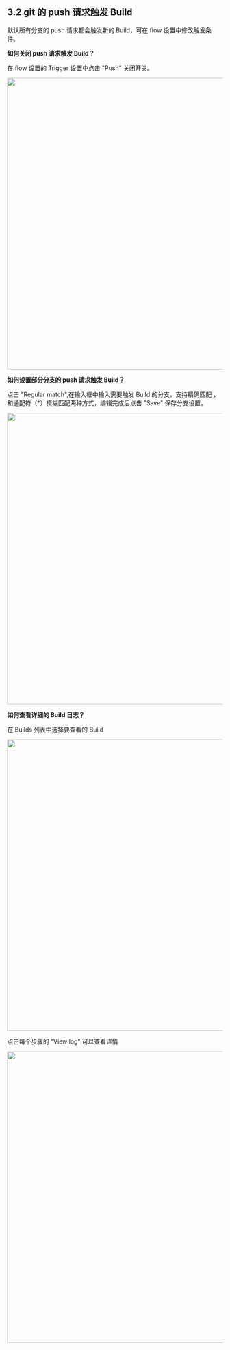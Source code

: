 ## 3.2 git 的 push 请求触发 Build

默认所有分支的 push 请求都会触发新的 Build，可在 flow 设置中修改触发条件。

<b>如何关闭 push 请求触发 Build？</b>

在 flow 设置的 Trigger 设置中点击 "Push" 关闭开关。

<img src="https://dn-shimo-image.qbox.me/0l5eMsAOMmoc9hq1.png!thumbnail" width=680>

<b>如何设置部分分支的 push 请求触发 Build？</b>

点击 "Regular match",在输入框中输入需要触发 Build 的分支，支持精确匹配 ，和通配符（*）模糊匹配两种方式，编辑完成后点击 "Save" 保存分支设置。

<img src="https://dn-shimo-image.qbox.me/3lORrRjZCrgVYeqA.png!thumbnail" width=680>

<b>如何查看详细的 Build 日志？</b>

在 Builds 列表中选择要查看的 Build 

<img src="https://dn-shimo-image.qbox.me/5kzqrMy3rkIhbaR9.png!thumbnail" width=680>

点击每个步骤的 “View log” 可以查看详情

<img src="https://dn-shimo-image.qbox.me/8f3nnKcDIYI7581U.png!thumbnail" width=680>



